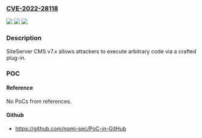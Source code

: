 ### [CVE-2022-28118](https://cve.mitre.org/cgi-bin/cvename.cgi?name=CVE-2022-28118)
![](https://img.shields.io/static/v1?label=Product&message=n%2Fa&color=blue)
![](https://img.shields.io/static/v1?label=Version&message=n%2Fa&color=blue)
![](https://img.shields.io/static/v1?label=Vulnerability&message=n%2Fa&color=brighgreen)

### Description

SiteServer CMS v7.x allows attackers to execute arbitrary code via a crafted plug-in.

### POC

#### Reference
No PoCs from references.

#### Github
- https://github.com/nomi-sec/PoC-in-GitHub

